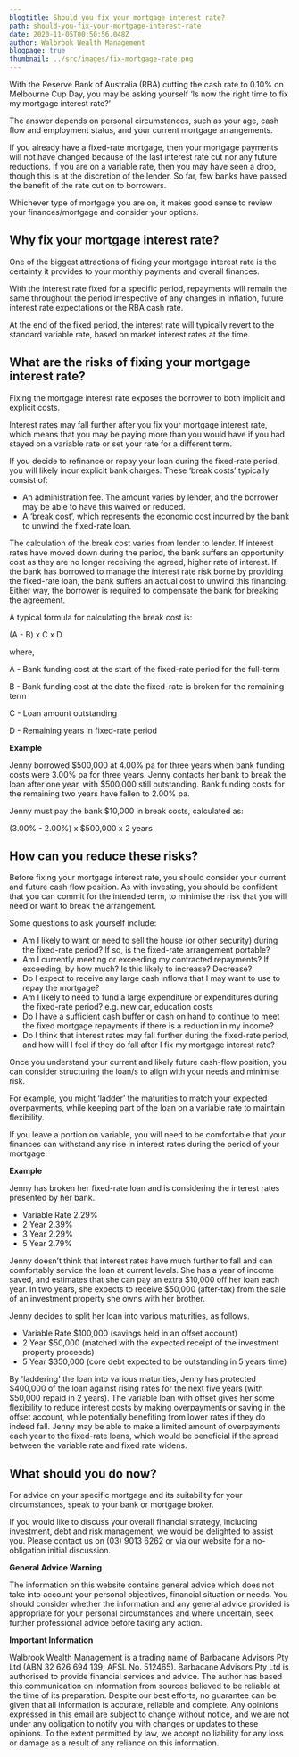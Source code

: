 ```yaml
---
blogtitle: Should you fix your mortgage interest rate?
path: should-you-fix-your-mortgage-interest-rate
date: 2020-11-05T00:50:56.048Z
author: Walbrook Wealth Management
blogpage: true
thumbnail: ../src/images/fix-mortgage-rate.png
---
```

With the Reserve Bank of Australia (RBA) cutting the cash rate to 0.10% on Melbourne Cup Day, you may be asking yourself ‘Is now the right time to fix my mortgage interest rate?’

The answer depends on personal circumstances, such as your age, cash flow and employment status, and your current mortgage arrangements.

If you already have a fixed-rate mortgage, then your mortgage payments will not have changed because of the last interest rate cut nor any future reductions. If you are on a variable rate, then you may have seen a drop, though this is at the discretion of the lender.  So far, few banks have passed the benefit of the rate cut on to borrowers. 

Whichever type of mortgage you are on, it makes good sense to review your finances/mortgage and consider your options.

## Why fix your mortgage interest rate?

One of the biggest attractions of fixing your mortgage interest rate is the certainty it provides to your monthly payments and overall finances.

With the interest rate fixed for a specific period, repayments will remain the same throughout the period irrespective of any changes in inflation, future interest rate expectations or the RBA cash rate.

At the end of the fixed period, the interest rate will typically revert to the standard variable rate, based on market interest rates at the time.

## What are the risks of fixing your mortgage interest rate?

Fixing the mortgage interest rate exposes the borrower to both implicit and explicit costs.

Interest rates may fall further after you fix your mortgage interest rate, which means that you may be paying more than you would have if you had stayed on a variable rate or set your rate for a different term.

If you decide to refinance or repay your loan during the fixed-rate period, you will likely incur explicit bank charges. These ‘break costs’ typically consist of:

* An administration fee. The amount varies by lender, and the borrower may be able to have this waived or reduced.
* A ‘break cost’, which represents the economic cost incurred by the bank to unwind the fixed-rate loan.

The calculation of the break cost varies from lender to lender. If interest rates have moved down during the period, the bank suffers an opportunity cost as they are no longer receiving the agreed, higher rate of interest. If the bank has borrowed to manage the interest rate risk borne by providing the fixed-rate loan, the bank suffers an actual cost to unwind this financing. Either way, the borrower is required to compensate the bank for breaking the agreement.

A typical formula for calculating the break cost is:

(A - B) x C x D

where,

A - Bank funding cost at the start of the fixed-rate period for the full-term

B - Bank funding cost at the date the fixed-rate is broken for the remaining term

C - Loan amount outstanding

D - Remaining years in fixed-rate period

**Example**

Jenny borrowed $500,000 at 4.00% pa for three years when bank funding costs were 3.00% pa for three years. Jenny contacts her bank to break the loan after one year, with $500,000 still outstanding. Bank funding costs for the remaining two years have fallen to 2.00% pa.

Jenny must pay the bank $10,000 in break costs, calculated as:

(3.00% - 2.00%) x $500,000 x 2 years

## How can you reduce these risks?

Before fixing your mortgage interest rate, you should consider your current and future cash flow position. As with investing, you should be confident that you can commit for the intended term, to minimise the risk that you will need or want to break the arrangement.

Some questions to ask yourself include:

* Am I likely to want or need to sell the house (or other security) during the fixed-rate period? If so, is the fixed-rate arrangement portable?
* Am I currently meeting or exceeding my contracted repayments? If exceeding, by how much? Is this likely to increase? Decrease?
* Do I expect to receive any large cash inflows that I may want to use to repay the mortgage?
* Am I likely to need to fund a large expenditure or expenditures during the fixed-rate period? e.g. new car, education costs
* Do I have a sufficient cash buffer or cash on hand to continue to meet the fixed mortgage repayments if there is a reduction in my income?
* Do I think that interest rates may fall further during the fixed-rate period, and how will I feel if they do fall after I fix my mortgage interest rate?

Once you understand your current and likely future cash-flow position, you can consider structuring the loan/s to align with your needs and minimise risk. 

For example, you might ‘ladder’ the maturities to match your expected overpayments, while keeping part of the loan on a variable rate to maintain flexibility.

If you leave a portion on variable, you will need to be comfortable that your finances can withstand any rise in interest rates during the period of your mortgage.

**Example**

Jenny has broken her fixed-rate loan and is considering the interest rates presented by her bank.

* Variable Rate 2.29%
* 2 Year 2.39%
* 3 Year 2.29%
* 5 Year 2.79%

Jenny doesn’t think that interest rates have much further to fall and can comfortably service the loan at current levels. She has a year of income saved, and estimates that she can pay an extra $10,000 off her loan each year. In two years, she expects to receive $50,000 (after-tax) from the sale of an investment property she owns with her brother.

Jenny decides to split her loan into various maturities, as follows. 

* Variable Rate $100,000 (savings held in an offset account)
* 2 Year $50,000 (matched with the expected receipt of the investment property proceeds)
* 5 Year $350,000 (core debt expected to be outstanding in 5 years time)

By 'laddering' the loan into various maturities, Jenny has protected $400,000 of the loan against rising rates for the next five years (with $50,000 repaid in 2 years).  The variable loan with offset gives her some flexibility to reduce interest costs by making overpayments or saving in the offset account, while potentially benefiting from lower rates if they do indeed fall.  Jenny may be able to make a limited amount of overpayments each year to the fixed-rate loans, which would be beneficial if the spread between the variable rate and fixed rate widens.

## What should you do now?

For advice on your specific mortgage and its suitability for your circumstances, speak to your bank or mortgage broker.

If you would like to discuss your overall financial strategy, including investment, debt and risk management, we would be delighted to assist you. Please contact us on (03) 9013 6262 or via our website for a no-obligation initial discussion.

**General Advice Warning**

The information on this website contains general advice which does not take into account your personal objectives, financial situation or needs. You should consider whether the information and any general advice provided is appropriate for your personal circumstances and where uncertain, seek further professional advice before taking any action.

**Important Information**

Walbrook Wealth Management is a trading name of Barbacane Advisors Pty Ltd (ABN 32 626 694 139; AFSL No. 512465). Barbacane Advisors Pty Ltd is authorised to provide financial services and advice. The author has based this communication on information from sources believed to be reliable at the time of its preparation. Despite our best efforts, no guarantee can be given that all information is accurate, reliable and complete. Any opinions expressed in this email are subject to change without notice, and we are not under any obligation to notify you with changes or updates to these opinions. To the extent permitted by law, we accept no liability for any loss or damage as a result of any reliance on this information.